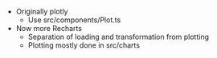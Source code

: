 - Originally plotly
  - Use src/components/Plot.ts
- Now more Recharts
  - Separation of loading and transformation from plotting
  - Plotting mostly done in src/charts
